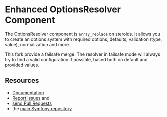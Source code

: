 Enhanced OptionsResolver Component
=========================

The OptionsResolver component is `array_replace` on steroids. It allows you to
create an options system with required options, defaults, validation (type,
value), normalization and more.

This fork provide a failsafe merge. The resolver in failsafe mode will always try to find a valid configuration if possible,
 based both on default and provided values. 

Resources
---------

  * [Documentation](https://symfony.com/doc/current/components/options_resolver.html)
  * [Report issues](https://github.com/allprogrammic/options-resolver/issues) and
  *  [send Pull Requests](https://github.com/allprogrammic/options-resolver/pulls)
  * the [main Symfony repository](https://github.com/symfony/symfony)
